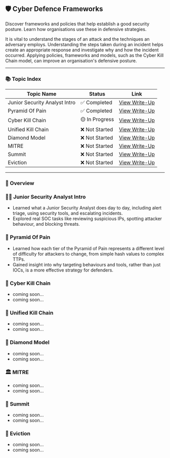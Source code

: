 ## 🛡️ Cyber Defence Frameworks

Discover frameworks and policies that help establish a good security posture. Learn how organisations use these in defensive strategies.

It is vital to understand the stages of an attack and the techniques an adversary employs. Understanding the steps taken during an incident helps create an appropriate response and investigate why and how the incident occurred. Applying policies, frameworks and models, such as the Cyber Kill Chain model, can improve an organisation's defensive posture.

---

### 📚 Topic Index

| Topic Name                | Status         | Link                                                              |
|---------------------------|----------------|-------------------------------------------------------------------|
| Junior Security Analyst Intro | ✅ Completed   | [View Write-Up](https://github.com/MQKGitHub/Junior-Security-Analyst-Intro/) |
| Pyramid Of Pain               | ✅ Completed   | [View Write-Up](https://github.com/MQKGitHub/Pyramid-Of-Pain/)               |
| Cyber Kill Chain              | 🟡 In Progress | [View Write-Up]()          |
| Unified Kill Chain            | ❌ Not Started | [View Write-Up]()        |
| Diamond Model                 | ❌ Not Started | [View Write-Up]()             |
| MITRE                         | ❌ Not Started | [View Write-Up]()                     |
| Summit                        | ❌ Not Started | [View Write-Up]()                    |
| Eviction                      | ❌ Not Started | [View Write-Up]()                  |

---

### 🧠 Overview

### 👨‍💻 Junior Security Analyst Intro  
- Learned what a Junior Security Analyst does day to day, including alert triage, using security tools, and escalating incidents.  
- Explored real SOC tasks like reviewing suspicious IPs, spotting attacker behaviour, and blocking threats.

### 🧱 Pyramid Of Pain   
- Learned how each tier of the Pyramid of Pain represents a different level of difficulty for attackers to change, from simple hash values to complex TTPs.  
- Gained insight into why targeting behaviours and tools, rather than just IOCs, is a more effective strategy for defenders.

### 🔗 Cyber Kill Chain  
- coming soon...
- coming soon...

### 🧬 Unified Kill Chain  
- coming soon...
- coming soon...

### 💎 Diamond Model  
- coming soon...
- coming soon...

### 🏛️ MITRE  
- coming soon...
- coming soon...

### 🧗 Summit  
- coming soon...
- coming soon...

### 👾 Eviction  
- coming soon...
- coming soon...
